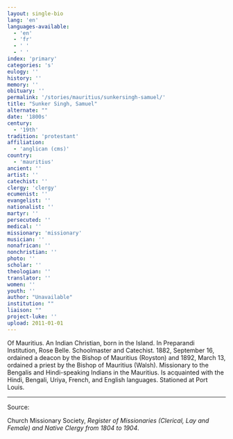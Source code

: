 ```yaml
---
layout: single-bio
lang: 'en'
languages-available:
  - 'en'
  - 'fr'
  - ' '
  - ' '
index: 'primary'
categories: 's'
eulogy: ''
history: ''
memory: ''
obituary: ''
permalink: '/stories/mauritius/sunkersingh-samuel/'
title: "Sunker Singh, Samuel"
alternate: ""
date: '1800s'
century:
  - '19th'
tradition: 'protestant'
affiliation:
  - 'anglican (cms)'
country:
  - 'mauritius'
ancient: ''
artist: ''
catechist: ''
clergy: 'clergy'
ecumenist: ''
evangelist: ''
nationalist: ''
martyr: ''
persecuted: ''
medical: ''
missionary: 'missionary'
musician: ''
nonafrican: ''
nonchristian: ''
photo: ''
scholar: ''
theologian: ''
translator: ''
women: ''
youth: ''
author: "Unavailable"
institution: ""
liaison: ""
project-luke: ''
upload: 2011-01-01
---
```




Of Mauritius.  An Indian Christian, born in the Island.  In Preparandi Institution, Rose Belle.  Schoolmaster and Catechist.  1882, September 16, ordained a deacon by the Bishop of Mauritius (Royston) and 1892, March 13, ordained a priest by the Bishop of Mauritius (Walsh).  Missionary to the Bengalis and Hindi-speaking Indians in the Mauritius.  Is acquainted with the Hindi, Bengali, Uriya, French, and English languages.  Stationed at Port Louis.



---

Source:

Church Missionary Society, *Register of Missionaries (Clerical, Lay and Female) and Native Clergy from 1804 to 1904*.
